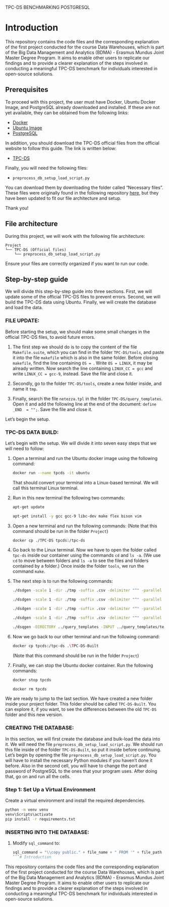 TPC-DS BENCHMARKING POSTGRESQL
# Introduction
This repository contains the code files and the corresponding explanation of the first project conducted for the course Data Warehouses, which is part of the Big Data Management and Analytics (BDMA) - Erasmus Mundus Joint Master Degree Program. It aims to enable other users to replicate our findings and to provide a clearer explanation of the steps involved in conducting a meaningful TPC-DS benchmark for individuals interested in open-source solutions.

## Prerequisites
To proceed with this project, the user must have Docker, Ubuntu Docker Image, and PostgreSQL already downloaded and installed. If these are not yet available, they can be obtained from the following links:

- [Docker](https://www.docker.com/products/docker-desktop/)
- [Ubuntu Image](https://hub.docker.com/_/ubuntu)
- [PostgreSQL](https://www.postgresql.org/)

In addition, you should download the TPC-DS official files from the official website to follow this guide. The link is written below:

- [TPC-DS](https://www.tpc.org/tpc_documents_current_versions/current_specifications5.asp)

Finally, you will need the following files:

- `preprocess_db_setup_load_script.py`

You can download them by downloading the folder called “Necessary files”. These files were originally found in the following repository [here](https://github.com/risg99/tpc-ds-benchmark), but they have been updated to fit our file architecture and setup.

Thank you!

## File architecture
During this project, we will work with the following file architecture:

```
Project
└── TPC-DS (Official files)
    └── preprocess_db_setup_load_script.py
```

Ensure your files are correctly organized if you want to run our code.

## Step-by-step guide
We will divide this step-by-step guide into three sections. First, we will update some of the official TPC-DS files to prevent errors. Second, we will build the TPC-DS data using Ubuntu. Finally, we will create the database and load the data.

### FILE UPDATE:
Before starting the setup, we should make some small changes in the official TPC-DS files, to avoid future errors.

1. The first step we should do is to copy the content of the file `Makefile.suite`, which you can find in the folder `TPC-DS/tools`, and paste it into the file `makefile` which is also in the same folder. Before closing `makefile`, find the line containing `OS = `. Write `OS = LINUX`, it may be already written. Now search the line containing `LINUX_CC = gcc` and write `LINUX_CC = gcc-9`, instead. Save the file and close it.

2. Secondly, go to the folder `TPC-DS/tools`, create a new folder inside, and name it `tmp`.

3. Finally, search the file `netezza.tpl` in the folder `TPC-DS/query_templates`. Open it and add the following line at the end of the document: `define _END  = "";`. Save the file and close it.

Let’s begin the setup.

### TPC-DS DATA BUILD:
Let’s begin with the setup. We will divide it into seven easy steps that we will need to follow:

1. Open a terminal and run the Ubuntu docker image using the following command:
    ```sh
    docker run --name tpcds -it ubuntu
    ```
    That should convert your terminal into a Linux-based terminal. We will call this terminal Linux terminal.

2. Run in this new terminal the following two commands:
    ```sh
    apt-get update
    ```
    ```sh
    apt-get install -y gcc gcc-9 libc-dev make flex bison vim
    ```

3. Open a new terminal and run the following commands: (Note that this command should be run in the folder `Project`)
    ```sh
    docker cp ./TPC-DS tpcds:/tpc-ds
    ```

4. Go back to the Linux terminal. Now we have to open the folder called `tpc-ds` inside our container using the commands `cd` and `ls -a`. (We use `cd` to move between folders and `ls -a` to see the files and folders contained by a folder.) Once inside the folder `tools`, we run the command `make`.

5. The next step is to run the following commands:
    ```sh
    ./dsdgen -scale 1 -dir ./tmp -suffix .csv -delimiter "^" -parallel 4 -child 1 -quiet n -terminate n &
    ```
    ```sh
    ./dsdgen -scale 1 -dir ./tmp -suffix .csv -delimiter "^" -parallel 4 -child 2 -quiet n -terminate n &
    ```
    ```sh
    ./dsdgen -scale 1 -dir ./tmp -suffix .csv -delimiter "^" -parallel 4 -child 3 -quiet n -terminate n &
    ```
    ```sh
    ./dsdgen -scale 1 -dir ./tmp -suffix .csv -delimiter "^" -parallel 4 -child 4 -quiet n -terminate n &
    ```
    ```sh
    ./dsqgen -DIRECTORY ../query_templates -INPUT ../query_templates/templates.lst -VERBOSE Y -QUALIFY Y -DIALECT netezza
    ```

6. Now we go back to our other terminal and run the following command:
    ```sh
    docker cp tpcds:/tpc-ds .\TPC-DS-Built
    ```
    (Note that this command should be run in the folder `Project`)

7. Finally, we can stop the Ubuntu docker container. Run the following commands:
    ```sh
    docker stop tpcds
    ```
    ```sh
    docker rm tpcds
    ```

We are ready to jump to the last section. We have created a new folder inside your project folder. This folder should be called `TPC-DS-Built`. You can explore it, if you want, to see the differences between the old `TPC-DS` folder and this new version.

### CREATING THE DATABASE:
In this section, we will first create the database and bulk-load the data into it. We will need the file `preprocess_db_setup_load_script.py`. We should run this file inside of the folder `TPC-DS-Built`, so put it inside before continuing. Let’s begin by opening the file `preprocess_db_setup_load_script.py`. You will have to install the necessary Python modules if you haven’t done it before. Also in the second cell, you will have to change the port and password of PostgreSQL to the ones that your program uses. After doing that, go on and run all the cells.

### Step 1: Set Up a Virtual Environment
Create a virtual environment and install the required dependencies.
```bash
python -m venv venv
venv\Scripts\activate
pip install -r requirements.txt
```

### INSERTING INTO THE DATABASE:
1. Modify `sql_command` to:
    ```python
    sql_command = "\\copy public." + file_name + " FROM '" + file_path + "' DELIMITER '^' CSV;\n"
    ```# Introduction
This repository contains the code files and the corresponding explanation of the first project conducted for the course Data Warehouses, which is part of the Big Data Management and Analytics (BDMA) - Erasmus Mundus Joint Master Degree Program. It aims to enable other users to replicate our findings and to provide a clearer explanation of the steps involved in conducting a meaningful TPC-DS benchmark for individuals interested in open-source solutions.
